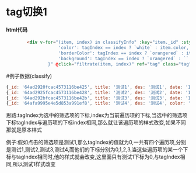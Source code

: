 # tag切换1

#### html代码

```html
        <div v-for="(item, index) in classifyInfo" :key="item._id" :style="{
                    'color': tagIndex == index ? `white` : item.color,
                    'borderColor': tagIndex == index ? `orangered` : item.color,
                    'background': tagIndex == index ? `orangered` : ``
                }" @click="filtrate(item, index)" ref="tag" class="tag">{{ item.title }}</div>
```
#例子数据(classify)
```js
{_id: '64ad2920fcac4573116be425', title: '测试1', des: '测试1', date: '1689069856376', color: '#1FE7DD', …}
{_id: '64ad2925fcac4573116be428', title: '测试2', des: '测试2', date: '1689069861327', color: '#88FF9C', …}
{_id: '64ad292bfcac4573116be42b', title: '测试3', des: '测试3', date: '1689069867277', color: '#FFB8B8', …}
{_id: '64afa9995e4e5d853a991ef8', title: '测试4', des: '测试4', color: '#91A919', date: '1689233817027', …}
```
思路:tagIndex为选中的筛选项的下标,index为当前遍历项的下标,当选中的筛选项下标tagIndex与遍历项的下标index相同,那么就让该遍历项的样式改变,如果不同那就是原本样式

例子:假如点击的筛选项是测试1,那么tagIndex的值就为0,一共有四个遍历项,分别是测试1,测试2,测试3,测试4,而他们的下标分别为0,1,2,3,当这些遍历项的某一个下标与tagIndex相同时,他的样式就会改变,这里面只有测试1下标为0,与tagIndex相同,所以测试1样式改变